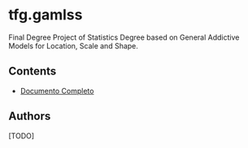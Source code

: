 # tfg.gamlss
Final Degree Project of Statistics Degree based on General Addictive Models for Location, Scale and Shape.

## Contents

* [Documento Completo](tex/document/document.pdf)

## Authors
[TODO]
